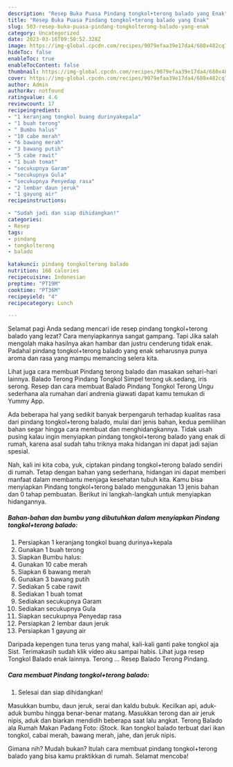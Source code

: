 ```yaml
---
description: "Resep Buka Puasa Pindang tongkol+terong balado yang Enak"
title: "Resep Buka Puasa Pindang tongkol+terong balado yang Enak"
slug: 503-resep-buka-puasa-pindang-tongkolterong-balado-yang-enak
category: Uncategorized
date: 2023-03-16T09:50:52.328Z
image: https://img-global.cpcdn.com/recipes/9079efaa39e17da4/680x482cq70/pindang-tongkolterong-balado-foto-resep-utama.jpg
hideToc: false
enableToc: true
enableTocContent: false
thumbnail: https://img-global.cpcdn.com/recipes/9079efaa39e17da4/680x482cq70/pindang-tongkolterong-balado-foto-resep-utama.jpg
cover: https://img-global.cpcdn.com/recipes/9079efaa39e17da4/680x482cq70/pindang-tongkolterong-balado-foto-resep-utama.jpg
author: Admin
authorAv: notfound
ratingvalue: 4.6
reviewcount: 17
recipeingredient:
- "1 keranjang tongkol buang durinyakepala"
- "1 buah terong"
- " Bumbu halus"
- "10 cabe merah"
- "6 bawang merah"
- "3 bawang putih"
- "5 cabe rawit"
- "1 buah tomat"
- "secukupnya Garam"
- "secukupnya Gula"
- "secukupnya Penyedap rasa"
- "2 lembar daun jeruk"
- "1 gayung air"
recipeinstructions:

- "Sudah jadi dan siap dihidangkan!"
categories:
- Resep
tags:
- pindang
- tongkolterong
- balado

katakunci: pindang tongkolterong balado 
nutrition: 168 calories
recipecuisine: Indonesian
preptime: "PT19M"
cooktime: "PT36M"
recipeyield: "4"
recipecategory: Lunch

---
```



Selamat pagi Anda sedang mencari ide resep pindang tongkol+terong balado yang lezat? Cara menyiapkannya sangat gampang. Tapi Jika salah mengolah maka hasilnya akan hambar dan justru cenderung tidak enak. Padahal pindang tongkol+terong balado yang enak seharusnya punya aroma dan rasa yang mampu memancing selera kita.


Lihat juga cara membuat Pindang terong balado dan masakan sehari-hari lainnya. Balado Terong Pindang Tongkol Simpel terong uk.sedang, iris serong. Resep dan cara membuat Balado Pindang Tongkol Terong Ungu sederhana ala rumahan dari andrenia giawati dapat kamu temukan di Yummy App.

Ada beberapa hal yang sedikit banyak berpengaruh terhadap kualitas rasa dari pindang tongkol+terong balado, mulai dari jenis bahan, kedua pemilihan bahan segar hingga cara membuat dan menghidangkannya. Tidak usah pusing kalau ingin menyiapkan pindang tongkol+terong balado yang enak di rumah, karena asal sudah tahu triknya maka hidangan ini dapat jadi sajian spesial.


Nah, kali ini kita coba, yuk, ciptakan pindang tongkol+terong balado sendiri di rumah. Tetap dengan bahan yang sederhana, hidangan ini dapat memberi manfaat dalam membantu menjaga kesehatan tubuh kita. Kamu bisa menyiapkan Pindang tongkol+terong balado menggunakan 13 jenis bahan dan 0 tahap pembuatan. Berikut ini langkah-langkah untuk menyiapkan hidangannya.

<!--inarticleads1-->

##### Bahan-bahan dan bumbu yang dibutuhkan dalam menyiapkan Pindang tongkol+terong balado:

1. Persiapkan 1 keranjang tongkol buang durinya+kepala
1. Gunakan 1 buah terong
1. Siapkan  Bumbu halus:
1. Gunakan 10 cabe merah
1. Siapkan 6 bawang merah
1. Gunakan 3 bawang putih
1. Sediakan 5 cabe rawit
1. Sediakan 1 buah tomat
1. Sediakan secukupnya Garam
1. Sediakan secukupnya Gula
1. Siapkan secukupnya Penyedap rasa
1. Persiapkan 2 lembar daun jeruk
1. Persiapkan 1 gayung air


Daripada kepengen tuna terus yang mahal, kali-kali ganti pake tongkol aja Sist. Terimakasih sudah klik video aku sampai habis. Lihat juga resep Tongkol Balado enak lainnya. Terong … Resep Balado Terong Pindang. 

<!--inarticleads2-->

##### Cara membuat Pindang tongkol+terong balado:


1. Selesai dan siap dihidangkan!

Masukkan bumbu, daun jeruk, serai dan kaldu bubuk. Kecilkan api, aduk-aduk bumbu hingga benar-benar matang. Masukkan terong dan air jeruk nipis, aduk dan biarkan mendidih beberapa saat lalu angkat. Terong Balado ala Rumah Makan Padang Foto: iStock. Ikan tongkol balado terbuat dari ikan tongkol, cabai merah, bawang merah, jahe, dan jeruk nipis. 

Gimana nih? Mudah bukan? Itulah cara membuat pindang tongkol+terong balado yang bisa kamu praktikkan di rumah. Selamat mencoba!

